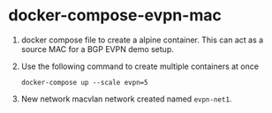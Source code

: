 # docker-compose-evpn-mac

1. docker compose file to create a alpine container. This can act as a source MAC for a BGP EVPN demo setup.

2. Use the following command to create multiple containers at once

    ```
    docker-compose up --scale evpn=5
    ```

3. New network macvlan network created named `evpn-net1`.